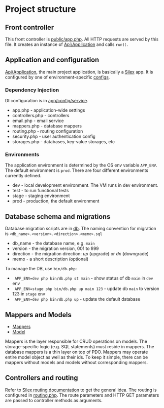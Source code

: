 # Project structure
## Front controller
This front controller is [public/app.php](../public/app.php). All HTTP requests are served by this file. It creates an instance of [Api\Application](../src/Application.php) and calls `run()`. 

## Application and configuration
[Api\Application](../src/Application.php), the main project application, is basically a [Silex](http://silex.sensiolabs.org/) app. It is configured by one of environment-specific [configs](../app/config).

### Dependency Injection
DI configuration is in [app/config/service](../app/config/service). 
* app.php - application-wide settings
* controllers.php - controllers
* email.php - email service
* mappers.php - database mappers
* routing.php - routing configuration
* security.php - user authentication config
* storages.php - databases, key-value storages, etc

### Environments
The application environment is determined by the OS env variable `APP_ENV`. The default environment is `prod`. There are four different environments currently defined.
* dev - local development environment. The VM runs in dev environment.
* test - to run functional tests
* stage - staging environment
* prod - production, the default environment

## Database schema and migrations
Database migration scripts are in [db](../db). The naming convention for migration is `<db_name>.<version>.<direction>.<memo>.sql`
* db_name - the database name, e.g. `main`
* version - the migration version, 001 to 999
* direction - the migration direction: *up* (upgrade) or *dn* (downgrade)
* memo - a short description (optional)

To manage the DB, use `bin/db.php`:
* ` APP_ENV=dev php bin/db.php st main` - show status of db `main` in `dev` env
* ` APP_ENV=stage php bin/db.php up main 123` - update db `main` to version 123 in `stage` env
* ` APP_ENV=dev php bin/db.php up` - update the default database

## Mappers and Models
* [Mappers](../src/Mapper)
* [Model](../src/Model)

Mappers is the layer responsible for CRUD operations on models. The storage-specific logic (e.g. SQL statements) must reside in mappers. The database mappers is a thin layer on top of PDO. Mappers may operate entire model object as well as their ids. To keep it simple, there can be mappers without models and models without corresponding mappers.

## Controllers and routing
Refer to [Silex routing documentation](http://silex.sensiolabs.org/doc/master/usage.html) to get the general idea. The routing is configured in [routing.php](../app/config/service/routing.php). The route parameters and HTTP GET parameters are passed to controller methods as arguments.
